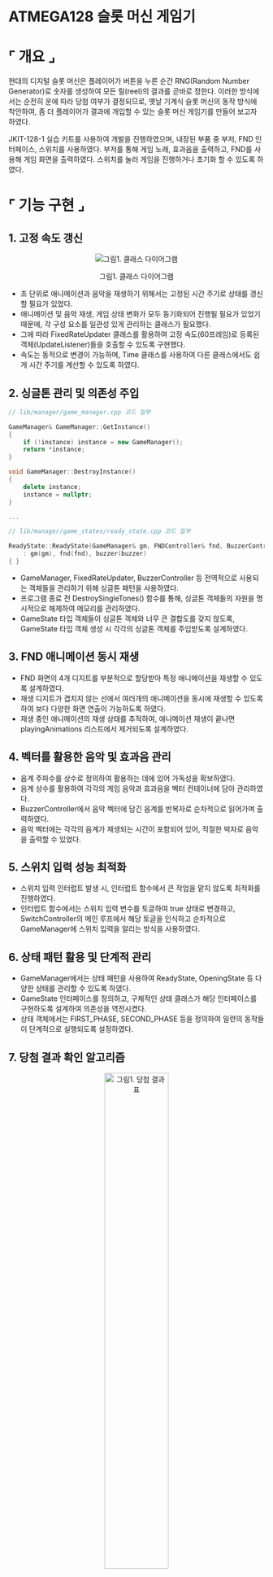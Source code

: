 # ATMEGA128 슬롯 머신 게임기

# ⌜ 개요 ⌟

현대의 디지털 슬롯 머신은 플레이어가 버튼을 누른 순간 RNG(Random Number Generator)로 숫자를 생성하여 모든 릴(reel)의 결과를 곧바로 정한다. 이러한 방식에서는 순전히 운에 따라 당첨 여부가 결정되므로, 옛날 기계식 슬롯 머신의 동작 방식에 착안하여, 좀 더 플레이어가 결과에 개입할 수 있는 슬롯 머신 게임기를 만들어 보고자 하였다.

JKIT-128-1 실습 키트를 사용하여 개발을 진행하였으며, 내장된 부품 중 부저, FND 인터페이스, 스위치를 사용하였다. 부저를 통해 게임 노래, 효과음을 출력하고, FND를 사용해 게임 화면을 출력하였다. 스위치를 눌러 게임을 진행하거나 초기화 할 수 있도록 하였다.

# ⌜ 기능 구현 ⌟

## 1.  고정 속도 갱신

<div align="center">
    <img src="/media/class%20diagram.png" alt="그림1. 클래스 다이어그램">
    <p>그림1. 클래스 다이어그램</p>
</div>

- 초 단위로 애니메이션과 음악을 재생하기 위해서는 고정된 시간 주기로 상태를 갱신할 필요가 있었다.
- 애니메이션 및 음악 재생, 게임 상태 변화가 모두 동기화되어 진행될 필요가 있었기 때문에, 각 구성 요소를 일관성 있게 관리하는 클래스가 필요했다.
- 그에 따라 FixedRateUpdater 클래스를 활용하여 고정 속도(60프레임)로 등록된 객체(UpdateListener)들을 호출할 수 있도록 구현했다.
- 속도는 동적으로 변경이 가능하며, Time 클래스를 사용하여 다른 클래스에서도 쉽게 시간 주기를 계산할 수 있도록 하였다.

## 2. 싱글톤 관리 및 의존성 주입

```cpp
// lib/manager/game_manager.cpp 코드 일부

GameManager& GameManager::GetInstance()
{
    if (!instance) instance = new GameManager();
    return *instance;
}

void GameManager::DestroyInstance()
{
    delete instance;
    instance = nullptr;
}

...

// lib/manager/game_states/ready_state.cpp 코드 일부

ReadyState::ReadyState(GameManager& gm, FNDController& fnd, BuzzerController& buzzer)
    : gm(gm), fnd(fnd), buzzer(buzzer)
{ }

```

- GameManager, FixedRateUpdater, BuzzerController 등 전역적으로 사용되는 객체들을 관리하기 위해 싱글톤 패턴을 사용하였다.
- 프로그램 종료 전 DestroySingleTones() 함수를 통해, 싱글톤 객체들의 자원을 명시적으로 해제하여 메모리를 관리하였다.
- GameState 타입 객체들이 싱글톤 객체와 너무 큰 결합도를 갖지 않도록, GameState 타입 객체 생성 시 각각의 싱글톤 객체를 주입받도록 설계하였다.

## 3. FND 애니메이션 동시 재생

- FND 화면의 4개 디지트를 부분적으로 할당받아 특정 애니메이션을 재생할 수 있도록 설계하였다.
- 재생 디지트가 겹치지 않는 선에서 여러개의 애니메이션을 동시에 재생할 수 있도록 하여 보다 다양한 화면 연출이 가능하도록 하였다.
- 재생 중인 애니메이션의 재생 상태를 추적하여, 애니메이션 재생이 끝나면 playingAnimations 리스트에서 제거되도록 설계하였다.

## 4. 벡터를 활용한 음악 및 효과음 관리

- 음계 주파수를 상수로 정의하여 활용하는 데에 있어 가독성을 확보하였다.
- 음계 상수를 활용하여 각각의 게임 음악과 효과음을 벡터 컨테이너에 담아 관리하였다.
- BuzzerController에서 음악 벡터에 담긴 음계를 반복자로 순차적으로 읽어가며 출력하였다.
- 음악 벡터에는 각각의 음계가 재생되는 시간이 포함되어 있어, 적절한 박자로 음악을 출력할 수 있었다.

## 5. 스위치 입력 성능 최적화

- 스위치 입력 인터럽트 발생 시, 인터럽트 함수에서 큰 작업을 맡지 않도록 최적화를 진행하였다.
- 인터럽트 함수에서는 스위치 입력 변수를 토글하여 true 상태로 변경하고, SwitchController의 메인 루프에서 해당 토글을 인식하고 순차적으로 GameManager에 스위치 입력을 알리는 방식을 사용하였다.

## 6. 상태 패턴 활용 및 단계적 관리

- GameManager에서는 상태 패턴을 사용하여 ReadyState, OpeningState 등 다양한 상태를 관리할 수 있도록 하였다.
- GameState 인터페이스를 정의하고, 구체적인 상태 클래스가 해당 인터페이스를 구현하도록 설계하여 의존성을 역전시켰다.
- 상태 객체에서는 FIRST_PHASE, SECOND_PHASE 등을 정의하여 일련의 동작들이 단계적으로 실행되도록 설정하였다.

## 7. 당첨 결과 확인 알고리즘

<div align="center">
    <img src="/media/result%20table.png" alt="그림1. 당첨 결과표" width="50%">
    <p>그림1. 당첨 결과표</p>
</div>

- 위 당첨 결과표에 따라 당첨 결과를 확인하고 출력하도록 알고리즘을 작성하였다.
- 2143과 같이 정렬되지 않은 연속된 숫자에 대해서도 당첨을 인식하도록 하였다.

# ⌜ 진행 과정 ⌟
    
## 2. 시스템 설계

- **FixedRateUpdater** : 타이머 인터럽트를 설정하여, 지정된 프레임레이트(기본값 60)로 매 프레임마다 등록된 UpdateListener들의 Update 함수를 호출한다.
- **UpdateListener** : 매 프레임마다 Update 함수를 호출 받아, 객체의 상태를 갱신할 수 있도록 하는 인터페이스 클래스이다.
- **SwitchController** : 사용자로부터 스위치1, 스위치2의 입력을 감지하고 이를 GameManager에 알려준다.
- **GameManager** : 외부 스위치 입력이나 내부 상태의 변화에 따라 다양한 GameState를 관리한다.
- **GameState** : GameManager로부터 받은 상태 시작, 갱신 등의 요청이나 스위치 입력 이벤트에 대하여 다형성을 보이기 위해 정의된 인터페이스이다.
- **Game States** : GameState 인터페이스를 구현한 구체적인 클래스들로, ReadyState, OpeningState 등 GameManager의 다양한 상태들을 의미한다. 게임 화면 출력을 위해 FNDController를 참조하고, 게임 음악 및 효과음을 출력하기 위해 BuzzerController를 참조한다.
- **FNDController** : FND 화면에 숫자, 글자 등을 출력하며, Flicker, Swipe 등 다양한 애니메이션을 갖고 있다.
- **BuzzerController** : 부저를 사용하여 게임 음악 및 효과음을 출력한다.

## 3. 상태 머신 설계

<div align="center">
    <img src="/media/state%20chart.png" alt="그림4. 스테이트 차트 다이어그램" width="80%">
    <p>그림4. 스테이트 차트 다이어그램</p>
</div>

- **Ready :** 게임을 처음 시작하면 돌입하는 상태로, 스위치1을 클릭하면 Opening 상태로 이동한다.
- **Opening** : 게임 플레이를 시작하기 전 여러 애니메이션 효과를 재생하는 상태이다. 오프닝 애니메이션이 끝나면 자동으로 Playing 상태로 넘어간다.
- **Playing** : 게임을 실제 플레이하는 상태이다. 스위치1을 클릭하여 Stopping 상태로 넘어간다.
- **Stopping** : 릴이 정지되는 애니메이션이 출력되는 상태이다. 아직 회전 중인 릴이 남아있을 경우 Playing 상태로, 모든 릴이 정지 되었을 경우 Result 상태로 넘어간다.
- **Result** : 릴들의 결과를 확인하고 최종 당첨 여부를 표시하는 상태이다. 스위치2를 눌러 Resetting 상태로 넘어간다.
- **Resetting** : 게임 초기화 작업이 진행되는 단계로, Playing 상태와 Result 상태에서 스위치2를 눌러 이동할 수 있다. 게임 초기화 작업이 끝나면 자동으로 Ready 상태로 다시 돌아간다.